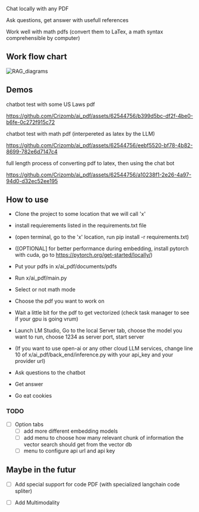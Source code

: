 Chat locally with any PDF

Ask questions, get answer with usefull references 

Work well with math pdfs (convert them to LaTex, a math syntax comprehensible by computer)

## Work flow chart

![RAG_diagrams](https://github.com/Crizomb/ai_pdf/assets/62544756/e9f31aea-0622-4833-a941-13c8ad1aea29)

## Demos

chatbot test with some US Laws pdf

https://github.com/Crizomb/ai_pdf/assets/62544756/b399d5bc-df2f-4be0-b6fe-0c272f915c72

chatbot test with math pdf (interpereted as latex by the LLM)

https://github.com/Crizomb/ai_pdf/assets/62544756/eebf5520-bf78-4b82-8699-782e6d7147c4

full length process of converting pdf to latex, then using the chat bot

https://github.com/Crizomb/ai_pdf/assets/62544756/a10238f1-2e26-4a97-94d0-d32ec52ee195




## How to use 

* Clone the project to some location that we will call 'x'
* install requierements listed in the requirements.txt file
* (open terminal, go to the 'x' location, run pip install -r requirements.txt)
* ([OPTIONAL] for better performance during embedding, install pytorch with cuda, go to https://pytorch.org/get-started/locally/) 

* Put your pdfs in x/ai_pdf/documents/pdfs
* Run x/ai_pdf/main.py
* Select or not math mode
* Choose the pdf you want to work on
* Wait a little bit for the pdf to get vectorized (check task manager to see if your gpu is going vrum)

* Launch LM Studio, Go to the local Server tab, choose the model you want to run, choose 1234 as server port, start server
* (If you want to use open-ai or any other cloud LLM services, change line 10 of x/ai_pdf/back_end/inference.py with your api_key and your provider url)

* Ask questions to the chatbot
* Get answer
* Go eat cookies


### TODO 

- [ ] Option tabs
    - [ ] add more different embedding models
    - [ ] add menu to choose how many relevant chunk of information the vector search should get from the vector db
    - [ ] menu to configure api url and api key
     
## Maybe in the futur

- [ ] Add special support for code PDF (with specialized langchain code spliter)
- [ ] Add Multimodality
      

